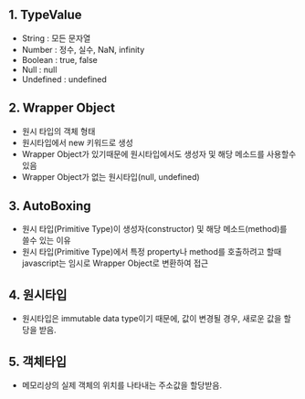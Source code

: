 ## 1. TypeValue
  - String : 모든 문자열
  - Number : 정수, 실수, NaN, infinity
  - Boolean : true, false
  - Null : null
  - Undefined : undefined

## 2. Wrapper Object
  - 원시 타입의 객체 형태
  - 원시타입에서 new 키워드로 생성
  - Wrapper Object가 있기때문에 원시타입에서도 생성자 및 해당 메소드를 사용할수있음
  - Wrapper Object가 없는 원시타입(null, undefined)
  
## 3. AutoBoxing
  - 원시 타입(Primitive Type)이 생성자(constructor) 및 해당 메소드(method)를 쓸수 있는 이유
  - 원시 타입(Primitive Type)에서 특정 property나 method를 호출하려고 할때 javascript는 임시로 Wrapper Object로 변환하여 접근

## 4. 원시타입
  - 원시타입은 immutable data type이기 때문에, 값이 변경될 경우, 새로운 값을 할당을 받음.
  
  
## 5. 객체타입
  - 메모리상의 실제 객체의 위치를 나타내는 주소값을 할당받음.
  
